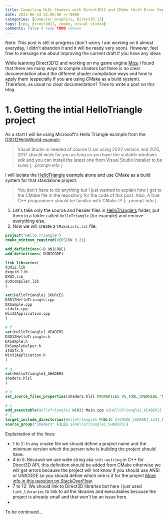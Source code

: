```yaml
---
title: Compiling HLSL Shaders with Direct3D12 and CMake (With Error Report) [IN PROGRESS]
date: 2022-06-23 22:00:00 +/-0800
categories: [Computer_Graphics, Direct3D_12]
tags: [cpp, direct3d12, cmake, visual studio]
comments: false # temp TODO remove
---
```


Note: This post is still in progress (don't worry I am working on it almost everyday, I didn't abandon it and it will be ready very soon). However, feel free to message me about improving the current draft if you have any ideas

While learning Direct3D12 and working on my game engine [Mizu](https://github.com/TheSharpOwl/Mizu) I found that there are many ways to compile shaders but there is no clear documentation about the different shader compilation ways and how to apply them (especially if you are using CMake as a build system). Therefore, as usual no clear documentation? Time to write a post on this blog

# 1. Getting the intial HelloTriangle project

As a start I will be using Microsoft's Hello Triangle example from the [D3D12HelloWorld example](https://github.com/microsoft/DirectX-Graphics-Samples/tree/master/Samples/Desktop/D3D12HelloWorld).

> Visual Studio is needed of course (I am using 2022 version and 2015, 2017 should work for you as long as you have the suitable windows sdk and you can install the latest one from Visual Studio installer to be sure)
{: .prompt-info }

I will isolate the [HelloTriangle](https://github.com/microsoft/DirectX-Graphics-Samples/tree/master/Samples/Desktop/D3D12HelloWorld/src/HelloTriangle) example alone and use CMake
as a build system for that standalone project.

> You don't have to do anything but I just wanted to explain how I got to the CMake file in the repository for the code of this post. Also, A true C++ programmer should be familiar with CMake :P
{: .prompt-info }

1. Let's take only the source and header files in [HelloTriangle's](https://github.com/microsoft/DirectX-Graphics-Samples/tree/master/Samples/Desktop/D3D12HelloWorld/src/HelloTriangle) folder, put them in a folder called `HelloTriangle` (for example) and remove everything else.
2. Now we will create a `CMakeLists.txt` file:

```cmake
project("Hello Triangle")
cmake_minimum_required(VERSION 3.21)

add_definitions(-D_UNICODE)
add_definitions(-DUNICODE)

link_libraries(
d3d12.lib
dxguid.lib
DXGI.lib
d3dcompiler.lib
)

set(HelloTriangle1_SOURCES
D3D12HelloTriangle.cpp
DXSample.cpp
stdafx.cpp
Win32Application.cpp
)

# f
set(HelloTriangle1_HEADERS
D3D12HelloTriangle.h
DXSample.h
DXSampleHelper.h
stdafx.h
Win32Application.h
)

# g
set(HelloTriangle1_SHADERS
shaders.hlsl
)

# h
set_source_files_properties(shaders.hlsl PROPERTIES VS_TOOL_OVERRIDE "None")

# i
add_executable(HelloTriangle1 WIN32 Main.cpp ${HelloTriangle1_HEADERS} ${HelloTriangle1_SOURCES} ${HelloTriangle1_SHADERS})
# j
target_include_directories(HelloTriangle1 PUBLIC ${CMAKE_CURRENT_LIST_DIR})
source_group("Shaders" FILES ${HelloTriangle1_SHADERS})
```

Explaination of the lines:

* 1 to 2: In any cmake file we should define a project name and the minimum version which the person who is building the project should have.
* 4 to 5: Because we use wide string aka `std::wstring` in C++ for Direct3D API, this definition should be added from CMake otherwise we will get errors because the project will not know if you should use ANSI or UNICODE so you should define which one is it for the project [More info in this question on StackOverFlow](https://stackoverflow.com/questions/6401036/unicode-compiler-error-on-simple-function).
* 7 to 12: We should link to Direct3D libraries but here I just used `link_libraries` to link to all the libraries and executables because the project is already small and that won't be an issue here.
* 


To be continued...